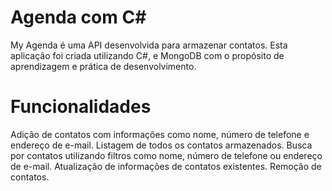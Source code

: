 # Agenda com C#

My Agenda é uma API desenvolvida para armazenar contatos. Esta aplicação foi criada utilizando C#, e MongoDB com o propósito de aprendizagem e prática de desenvolvimento.

# Funcionalidades

Adição de contatos com informações como nome, número de telefone e endereço de e-mail.
Listagem de todos os contatos armazenados.
Busca por contatos utilizando filtros como nome, número de telefone ou endereço de e-mail.
Atualização de informações de contatos existentes.
Remoção de contatos.
